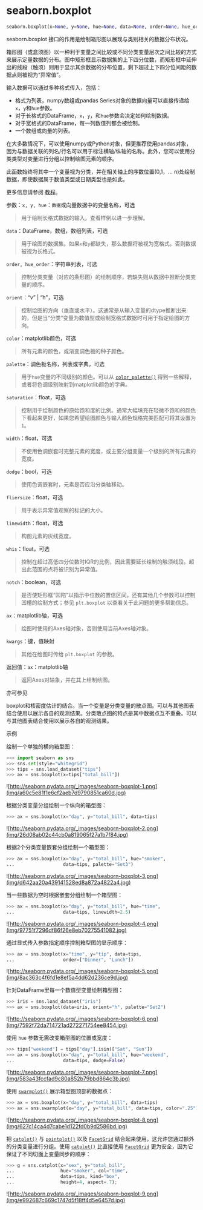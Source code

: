# seaborn.boxplot

```py
seaborn.boxplot(x=None, y=None, hue=None, data=None, order=None, hue_order=None, orient=None, color=None, palette=None, saturation=0.75, width=0.8, dodge=True, fliersize=5, linewidth=None, whis=1.5, notch=False, ax=None, **kwargs)
```

seaborn.boxplot 接口的作用是绘制箱形图以展现与类别相关的数据分布状况。

箱形图（或盒须图）以一种利于变量之间比较或不同分类变量层次之间比较的方式来展示定量数据的分布。图中矩形框显示数据集的上下四分位数，而矩形框中延伸出的线段（触须）则用于显示其余数据的分布位置，剩下超过上下四分位间距的数据点则被视为“异常值”。

输入数据可以通过多种格式传入，包括：

*   格式为列表，numpy数组或pandas Series对象的数据向量可以直接传递给`x`，`y`和`hue`参数。
*   对于长格式的DataFrame，`x`，`y`，和`hue`参数会决定如何绘制数据。
*   对于宽格式的DataFrame，每一列数值列都会被绘制。
*   一个数组或向量的列表。

在大多数情况下，可以使用numpy或Python对象，但更推荐使用pandas对象，因为与数据关联的列名/行名可以用于标注横轴/纵轴的名称。此外，您可以使用分类类型对变量进行分组以控制绘图元素的顺序。

此函数始终将其中一个变量视为分类，并在相关轴上的序数位置(0,1，... n)处绘制数据，即使数据属于数值类型或日期类型也是如此。

更多信息请参阅 [教程](../tutorial/categorical.html#categorical-tutorial)。

参数：`x, y, hue`：`数据`或向量数据中的变量名称，可选

> 用于绘制长格式数据的输入。查看样例以进一步理解。

`data`：DataFrame，数组，数组列表，可选

> 用于绘图的数据集。如果`x`和`y`都缺失，那么数据将被视为宽格式。否则数据被视为长格式。

`order, hue_order`：字符串列表，可选

> 控制分类变量（对应的条形图）的绘制顺序，若缺失则从数据中推断分类变量的顺序。

`orient`：“v” &#124; “h”，可选

> 控制绘图的方向（垂直或水平）。这通常是从输入变量的dtype推断出来的，但是当“分类”变量为数值型或绘制宽格式数据时可用于指定绘图的方向。

`color`：matplotlib颜色，可选

> 所有元素的颜色，或渐变调色板的种子颜色。

`palette`：调色板名称，列表或字典，可选

> 用于`hue`变量的不同级别的颜色。可以从 [`color_palette()`](seaborn.color_palette.html#seaborn.color_palette "seaborn.color_palette") 得到一些解释，或者将色调级别映射到matplotlib颜色的字典。

`saturation`：float，可选

> 控制用于绘制颜色的原始饱和度的比例。通常大幅填充在轻微不饱和的颜色下看起来更好，如果您希望绘图颜色与输入颜色规格完美匹配可将其设置为`1`。

`width`：float，可选

> 不使用色调嵌套时完整元素的宽度，或主要分组变量一个级别的所有元素的宽度。

`dodge`：bool，可选

> 使用色调嵌套时，元素是否应沿分类轴移动。

`fliersize`：float，可选

> 用于表示异常值观察的标记的大小。

`linewidth`：float，可选

> 构图元素的灰线宽度。

`whis`：float，可选

> 控制在超过高低四分位数时IQR的比例，因此需要延长绘制的触须线段。超出此范围的点将被识别为异常值。

`notch`：boolean，可选

> 是否使矩形框“凹陷”以指示中位数的置信区间。还有其他几个参数可以控制凹槽的绘制方式；参见 `plt.boxplot` 以查看关于此问题的更多帮助信息。

`ax`：matplotlib轴，可选

> 绘图时使用的Axes轴对象，否则使用当前Axes轴对象。

`kwargs`：键，值映射

> 其他在绘图时传给 `plt.boxplot` 的参数。


返回值：`ax`：matplotlib轴

> 返回Axes对轴象，并在其上绘制绘图。



亦可参见

boxplot和核密度估计的结合。当一个变量是分类变量的散点图。可以与其他图表结合使用以展示各自的观测结果。分类散点图的特点是其中数据点互不重叠。可以与其他图表结合使用以展示各自的观测结果。

示例

绘制一个单独的横向箱型图：

```py
>>> import seaborn as sns
>>> sns.set(style="whitegrid")
>>> tips = sns.load_dataset("tips")
>>> ax = sns.boxplot(x=tips["total_bill"])

```

![http://seaborn.pydata.org/_images/seaborn-boxplot-1.png](img/a60c5e81f1e6cf2aeb7d9790851ca60d.jpg)

根据分类变量分组绘制一个纵向的箱型图：

```py
>>> ax = sns.boxplot(x="day", y="total_bill", data=tips)

```

![http://seaborn.pydata.org/_images/seaborn-boxplot-2.png](img/26d08ab02c44cb0a819065f27a1b7f84.jpg)

根据2个分类变量嵌套分组绘制一个箱型图：

```py
>>> ax = sns.boxplot(x="day", y="total_bill", hue="smoker",
...                  data=tips, palette="Set3")

```

![http://seaborn.pydata.org/_images/seaborn-boxplot-3.png](img/d642aa20a439141528ed8a872a4822a4.jpg)

当一些数据为空时根据嵌套分组绘制一个箱型图：

```py
>>> ax = sns.boxplot(x="day", y="total_bill", hue="time",
...                  data=tips, linewidth=2.5)

```

![http://seaborn.pydata.org/_images/seaborn-boxplot-4.png](img/97751f7296df86f26e8eb70275541082.jpg)

通过显式传入参数指定顺序控制箱型图的显示顺序：

```py
>>> ax = sns.boxplot(x="time", y="tip", data=tips,
...                  order=["Dinner", "Lunch"])

```

![http://seaborn.pydata.org/_images/seaborn-boxplot-5.png](img/8ac363c4f6fd1e8ef5a4dd62d236ce9d.jpg)

针对DataFrame里每一个数值型变量绘制箱型图：

```py
>>> iris = sns.load_dataset("iris")
>>> ax = sns.boxplot(data=iris, orient="h", palette="Set2")

```

![http://seaborn.pydata.org/_images/seaborn-boxplot-6.png](img/7592f72da714721ad272271754ee8454.jpg)

使用 `hue` 参数无需改变箱型图的位置或宽度：

```py
>>> tips["weekend"] = tips["day"].isin(["Sat", "Sun"])
>>> ax = sns.boxplot(x="day", y="total_bill", hue="weekend",
...                  data=tips, dodge=False)

```

![http://seaborn.pydata.org/_images/seaborn-boxplot-7.png](img/583a43fccfad9c80a852b79bbd864c3b.jpg)

使用 [`swarmplot()`](seaborn.swarmplot.html#seaborn.swarmplot "seaborn.swarmplot") 展示箱型图顶部的数据点：

```py
>>> ax = sns.boxplot(x="day", y="total_bill", data=tips)
>>> ax = sns.swarmplot(x="day", y="total_bill", data=tips, color=".25")

```

![http://seaborn.pydata.org/_images/seaborn-boxplot-8.png](img/627c14ca4d7cabe1d122fd0b9d2586bd.jpg)

把 [`catplot()`](seaborn.catplot.html#seaborn.catplot "seaborn.catplot") 与 [`pointplot()`](seaborn.pointplot.html#seaborn.pointplot "seaborn.pointplot") 以及 [`FacetGrid`](seaborn.FacetGrid.html#seaborn.FacetGrid "seaborn.FacetGrid") 结合起来使用。这允许您通过额外的分类变量进行分组。使用 [`catplot()`](seaborn.catplot.html#seaborn.catplot "seaborn.catplot") 比直接使用 [`FacetGrid`](seaborn.FacetGrid.html#seaborn.FacetGrid "seaborn.FacetGrid") 更为安全，因为它保证了不同切面上变量同步的顺序：

```py
>>> g = sns.catplot(x="sex", y="total_bill",
...                 hue="smoker", col="time",
...                 data=tips, kind="box",
...                 height=4, aspect=.7);

```

![http://seaborn.pydata.org/_images/seaborn-boxplot-9.png](img/e992687c669c1747d5f18ff4d5e6457d.jpg)